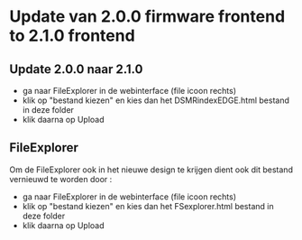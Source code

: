 # Update van 2.0.0 firmware frontend to 2.1.0 frontend

## Update 2.0.0 naar 2.1.0
- ga naar FileExplorer in de webinterface (file icoon rechts)
- klik op "bestand kiezen" en kies dan het DSMRindexEDGE.html bestand in deze folder
- klik daarna op Upload

## FileExplorer
Om de FileExplorer ook in het nieuwe design te krijgen dient ook dit bestand vernieuwd te worden door :
- ga naar FileExplorer in de webinterface (file icoon rechts)
- klik op "bestand kiezen" en kies dan het FSexplorer.html bestand in deze folder
- klik daarna op Upload